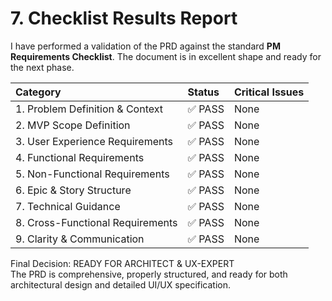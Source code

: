 # **7\. Checklist Results Report**

I have performed a validation of the PRD against the standard **PM Requirements Checklist**. The document is in excellent shape and ready for the next phase.

| Category | Status | Critical Issues |
| :---- | :---- | :---- |
| 1\. Problem Definition & Context | ✅ PASS | None |
| 2\. MVP Scope Definition | ✅ PASS | None |
| 3\. User Experience Requirements | ✅ PASS | None |
| 4\. Functional Requirements | ✅ PASS | None |
| 5\. Non-Functional Requirements | ✅ PASS | None |
| 6\. Epic & Story Structure | ✅ PASS | None |
| 7\. Technical Guidance | ✅ PASS | None |
| 8\. Cross-Functional Requirements | ✅ PASS | None |
| 9\. Clarity & Communication | ✅ PASS | None |

Final Decision: READY FOR ARCHITECT & UX-EXPERT  
The PRD is comprehensive, properly structured, and ready for both architectural design and detailed UI/UX specification.
